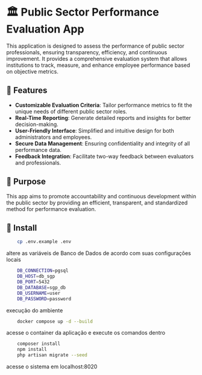 # 🏛️ Public Sector Performance Evaluation App

This application is designed to assess the performance of public sector professionals, ensuring transparency, efficiency, and continuous improvement. It provides a comprehensive evaluation system that allows institutions to track, measure, and enhance employee performance based on objective metrics.

## 🚀 Features

- **Customizable Evaluation Criteria**: Tailor performance metrics to fit the unique needs of different public sector roles.
- **Real-Time Reporting**: Generate detailed reports and insights for better decision-making.
- **User-Friendly Interface**: Simplified and intuitive design for both administrators and employees.
- **Secure Data Management**: Ensuring confidentiality and integrity of all performance data.
- **Feedback Integration**: Facilitate two-way feedback between evaluators and professionals.


## 🎯 Purpose

This app aims to promote accountability and continuous development within the public sector by providing an efficient, transparent, and standardized method for performance evaluation.

## 🎯 Install

````bash
    cp .env.example .env
````
altere as variáveis de Banco de Dados de acordo com suas configurações locais

````bash
    DB_CONNECTION=pgsql
    DB_HOST=db_sgp
    DB_PORT=5432
    DB_DATABASE=sgp_db
    DB_USERNAME=user
    DB_PASSWORD=password
````
execução do ambiente

````bash
    docker compose up -d --build
````
acesse o container da aplicação e execute os comandos dentro

````bash
    composer install
    npm install
    php artisan migrate --seed
````

acesse o sistema em localhost:8020

